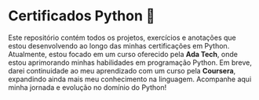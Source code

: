 # Certificados Python 🐍

Este repositório contém todos os projetos, exercícios e anotações que estou desenvolvendo ao longo das minhas certificações em Python. Atualmente, estou focado em um curso oferecido pela **Ada Tech**, onde estou aprimorando minhas habilidades em programação Python. Em breve, darei continuidade ao meu aprendizado com um curso pela **Coursera**, expandindo ainda mais meu conhecimento na linguagem. Acompanhe aqui minha jornada e evolução no domínio do Python!
